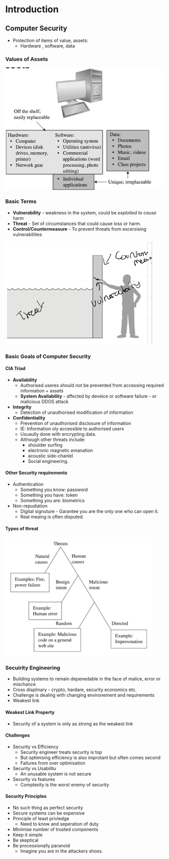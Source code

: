 # Introduction

## Computer Security
- Protection of items of value, assets:
  - Hardware , software, data

### Values of Assets

![alt text](imgs/introduction/image.png)


### Basic Terms
- **Vulnerability** - weakness in the system, could be *exploited to cause* harm
- **Threat** - Set of circumstances that could cause loss or harm.
- **Control/Countermeasure** - To prevent threats from excersising vulnerabilities

![alt text](imgs/introduction/image-1.png)


### Basic Goals of Computer Security

#### CIA Triad
- **Availability**
  - Authorised useres should not be prevented from accessing required information + assets
  - **System Availability** - affected by deveice or software failure - or malicious DDOS attack
- **Integrity**
  - Detection of unauthorised modification of information
- **Confidentiality**
  - Prevention of unauthorised disclosure of information
  - IE: Information oly accessible to authorised users
  - Usuaully done with encrypting data.
  - Although other threats include:
    - shoulder surfing
    - electronic magnetic emanation
    - acoustic side-chanlel
    - Social engineering.

#### Other Security requirements
- Authentication
  - Something you know: password
  - Something you have: token
  - Something you are: biometrics
- Non-repudiation
  - Digital signuture - Garantee you are the only one who can open it.
  - Real meaing is often disputed.

#### Types of threat

![alt text](imgs/introduction/image-2.png)

### Secuirity Engineering
- Building systems to remain depenedable in the face of malice, error or mischance
- Cross displinary - crypto, hardare, security economics etc.
- Challenge is dealing with changing environement and requirements
- Weakest link

#### Weakest Link Property
- Security of a system is only as strong as the weakest link
  

#### Challenges
- Security vs Efficiency
  - Security engineer treats security is top
  - But optimising efficiency is also improtant but often comes second
  - Failures from over optimisation
- Security vs Usabilitu
  - An unusable system is not secure
- Security vs features
  - Complexity is the worst enemy of security

#### Security Principles
- No such thing as perfect security
- Secure systems can be expensive
- Principle of least privledge
  - Need to know and seperation of duty
- Minimise number of trusted components
- Keep it simple
- Be skeptical
- Be processionally paranoid
  - Imagine you are in the attackers shoes.